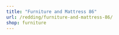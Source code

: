 ```yaml
---
title: "Furniture and Mattress 86"
url: /redding/furniture-and-mattress-86/
shop: furniture
---
```

